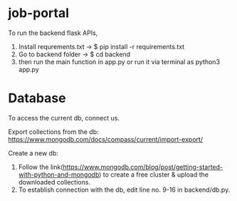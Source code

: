 # job-portal

To run the backend flask APIs, 
1. Install requrements.txt -> $ pip install -r requirements.txt
2. Go to backend folder -> $ cd backend
3. then run the main function in app.py or run it via terminal as
    python3 app.py
    

# Database

To access the current db, connect us.

Export collections from the db:
https://www.mongodb.com/docs/compass/current/import-export/


Create a new db:
1. Follow the link(https://www.mongodb.com/blog/post/getting-started-with-python-and-mongodb) to create a free cluster & upload the downloaded collections.
2. To establish connection with the db, edit line no. 9-16 in backend/db.py.

